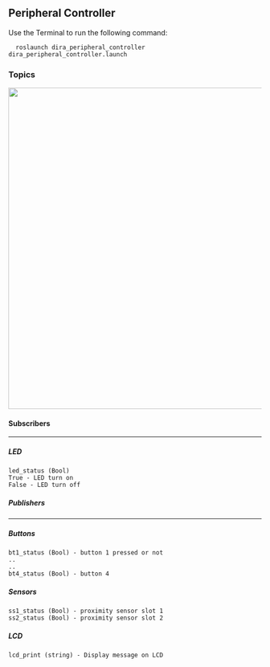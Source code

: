 ## Peripheral Controller
Use the Terminal to run the following command:
```
  roslaunch dira_peripheral_controller dira_peripheral_controller.launch
```

### Topics

<center>
<img src="../../images/car_2.png" width="640"/>
</center>

#### Subscribers
---
##### LED
```
led_status (Bool)
True - LED turn on
False - LED turn off
```
##### Publishers
---
##### Buttons
```
bt1_status (Bool) - button 1 pressed or not
..
..
bt4_status (Bool) - button 4
```
##### Sensors
```
ss1_status (Bool) - proximity sensor slot 1
ss2_status (Bool) - proximity sensor slot 2
```
##### LCD 
```
lcd_print (string) - Display message on LCD
```